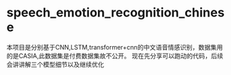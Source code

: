 # speech_emotion_recognition_chinese
本项目是分别基于CNN,LSTM,transformer+cnn的中文语音情感识别，数据集用的是CASIA,此数据集是付费数据集故不公开。
现在先分享可以跑动的代码，后续会讲讲解三个模型细节以及继续优化
